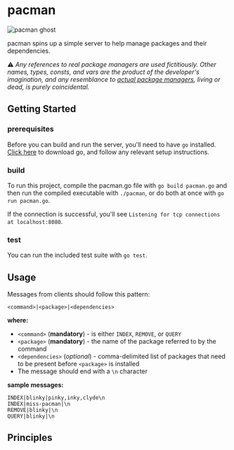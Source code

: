 # pacman

![pacman ghost](http://www.clipartbest.com/cliparts/7ia/Rga/7iaRgaaiA.gif)

pacman spins up a simple server to help manage packages and their dependencies.

:warning: _Any references to real package managers are used fictitiously. Other names, types, consts, and vars are the product of the developer's imagination, and any resemblance to [actual package managers](https://www.archlinux.org/pacman/), living or dead, is purely coincidental._

## Getting Started

### prerequisites

Before you can build and run the server, you'll need to have `go` installed.
[Click here](https://golang.org/dl/) to download go, and follow any relevant setup instructions.

### build

To run this project, compile the pacman.go file with `go build pacman.go` and then run the compiled executable with `./pacman`, or do both at once with `go run pacman.go`.

If the connection is successful, you'll see `Listening for tcp connections at localhost:8080`.

### test

You can run the included test suite with `go test`.

## Usage

Messages from clients should follow this pattern:

```
<command>|<package>|<dependencies>
```

**where:**

- `<command>` (**mandatory**) - is either `INDEX`, `REMOVE`, or `QUERY`
- `<package>` (**mandatory**) - the name of the package referred to by the command
- `<dependencies>` (_optional_) - comma-delimited list of packages that need to
  be present before `<package>` is installed
- The message should end with a `\n` character

**sample messages:**

```
INDEX|blinky|pinky,inky,clyde\n
INDEX|miss-pacman|\n
REMOVE|blinky|\n
QUERY|blinky|\n
```

## Principles
